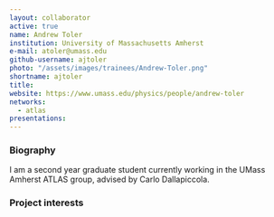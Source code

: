 ```yaml
---
layout: collaborator
active: true
name: Andrew Toler
institution: University of Massachusetts Amherst
e-mail: atoler@umass.edu
github-username: ajtoler
photo: "/assets/images/trainees/Andrew-Toler.png"
shortname: ajtoler
title: 
website: https://www.umass.edu/physics/people/andrew-toler
networks:
  - atlas
presentations:
---
```


### Biography
 
 I am a second year graduate student currently working in the UMass Amherst ATLAS group, advised by Carlo Dallapiccola. 

### Project interests
